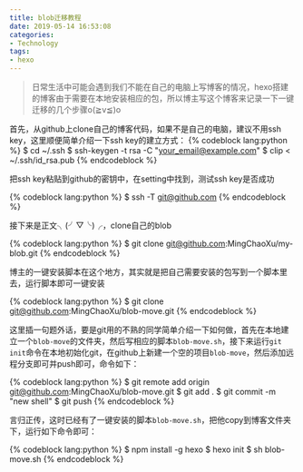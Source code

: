 ```yaml
---
title: blob迁移教程
date: 2019-05-14 16:53:08
categories: 
- Technology
tags:
- hexo
---
```


> 日常生活中可能会遇到我们不能在自己的电脑上写博客的情况，hexo搭建的博客由于需要在本地安装相应的包，所以博主写这个博客来记录一下一键迁移的几个步骤o(≧v≦)o

首先，从github上clone自己的博客代码，如果不是自己的电脑，建议不用ssh key，这里顺便简单介绍一下ssh key的建立方式：
{% codeblock lang:python %}
$ cd ~/.ssh
$ ssh-keygen -t rsa -C "your_email@example.com"
$ clip < ~/.ssh/id_rsa.pub
{% endcodeblock %}

把ssh key粘贴到github的密钥中，在setting中找到，测试ssh key是否成功

{% codeblock lang:python %}
$ ssh -T git@github.com
{% endcodeblock %}

接下来是正文╮(╯▽╰)╭，clone自己的blob

{% codeblock lang:python %}
$ git clone git@github.com:MingChaoXu/my-blob.git
{% endcodeblock %}

博主的一键安装脚本在这个地方，其实就是把自己需要安装的包写到一个脚本里去，运行脚本即可一键安装

{% codeblock lang:python %}
$ git clone git@github.com:MingChaoXu/blob-move.git
{% endcodeblock %}

这里插一句题外话，要是git用的不熟的同学简单介绍一下如何做，首先在本地建立一个``blob-move``的文件夹，然后写相应的脚本``blob-move.sh``，接下来运行``git init``命令在本地初始化git，在github上新建一个空的项目``blob-move``，然后添加远程分支即可并push即可，命令如下：

{% codeblock lang:python %}
$ git remote add origin git@github.com:MingChaoXu/blob-move.git
$ git add .
$ git commit -m "new shell"
$ git push
{% endcodeblock %}

言归正传，这时已经有了一键安装的脚本``blob-move.sh``，把他copy到博客文件夹下，运行如下命令即可：

{% codeblock lang:python %}
$ npm install -g hexo
$ hexo init
$ sh blob-move.sh
{% endcodeblock %}
